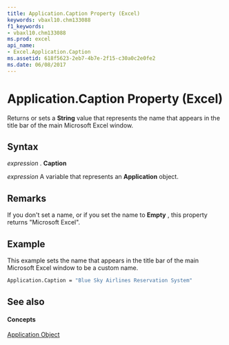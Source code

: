 ```yaml
---
title: Application.Caption Property (Excel)
keywords: vbaxl10.chm133088
f1_keywords:
- vbaxl10.chm133088
ms.prod: excel
api_name:
- Excel.Application.Caption
ms.assetid: 618f5623-2eb7-4b7e-2f15-c30a0c2e0fe2
ms.date: 06/08/2017
---
```



# Application.Caption Property (Excel)

Returns or sets a  **String** value that represents the name that appears in the title bar of the main Microsoft Excel window.


## Syntax

 _expression_ . **Caption**

 _expression_ A variable that represents an **Application** object.


## Remarks

If you don't set a name, or if you set the name to  **Empty** , this property returns "Microsoft Excel".


## Example

This example sets the name that appears in the title bar of the main Microsoft Excel window to be a custom name.


```vb
Application.Caption = "Blue Sky Airlines Reservation System"
```


## See also


#### Concepts


[Application Object](Excel.Application(objec).md)

